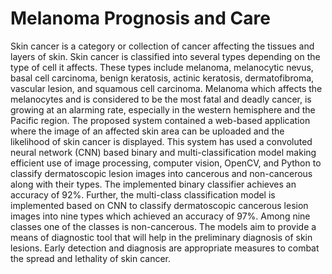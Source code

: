 # Melanoma Prognosis and Care

Skin cancer is a category or collection of cancer affecting the tissues and layers of skin. Skin cancer is classified into several types depending on the type of cell it affects. These types include melanoma, melanocytic nevus, basal cell carcinoma, benign keratosis, actinic keratosis, dermatofibroma, vascular lesion, and squamous cell carcinoma. Melanoma which affects the melanocytes and is considered to be the most fatal and deadly cancer, is growing at an alarming rate, especially in the western hemisphere and the Pacific region. The proposed system contained a web-based application where the image of an affected skin area can be uploaded and the likelihood of skin cancer is displayed. This system has used a convoluted neural network (CNN) based binary and multi-classification model making efficient use of image processing, computer vision, OpenCV, and Python to classify dermatoscopic lesion images into cancerous and non-cancerous along with their types. The implemented binary classifier achieves an accuracy of 92%.
Further, the multi-class classification model is implemented based on CNN to classify dermatoscopic cancerous lesion images into nine types which achieved an accuracy of 97%. Among nine classes one of the classes is non-cancerous. The models aim to provide a means of diagnostic tool that will help in the preliminary diagnosis of skin lesions. Early detection and diagnosis are appropriate measures to combat the spread and
lethality of skin cancer.
